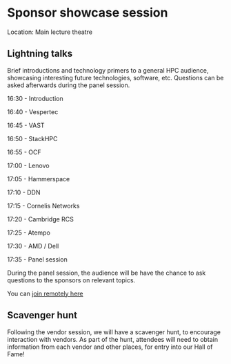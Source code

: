 # Sponsor showcase session

Location: Main lecture theatre

## Lightning talks

Brief introductions and technology primers to a general HPC audience, showcasing interesting future technologies, software, etc.  Questions can be asked afterwards during the panel session.

16:30 - Introduction

16:40 - Vespertec

16:45 - VAST

16:50 - StackHPC

16:55 - OCF

17:00 - Lenovo

17:05 - Hammerspace

17:10 - DDN

17:15 - Cornelis Networks

17:20 - Cambridge RCS

17:25 - Atempo

17:30 - AMD / Dell

17:35 - Panel session

During the panel session, the audience will be have the chance to ask questions to the sponsors on relevant topics.

You can [join remotely here](https://durham.readthedocs.io/)

## Scavenger hunt

Following the vendor session, we will have a scavenger hunt, to encourage interaction with vendors.  As part of the hunt, attendees will need to obtain information from each vendor and other places, for entry into our Hall of Fame!

